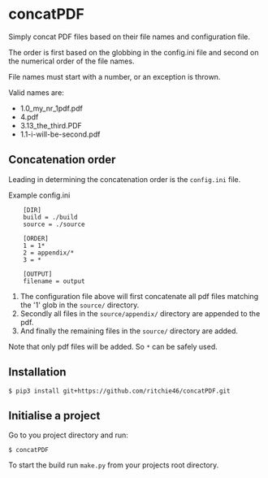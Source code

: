 # concatPDF

Simply concat PDF files based on their file names and configuration file.

The order is first based on the globbing in the config.ini file and second on the numerical order of the file names.

File names must start with a number, or an exception is thrown.

Valid names are:

* 1.0_my_nr_1pdf.pdf
* 4.pdf
* 3.13_the_third.PDF
* 1.1-i-will-be-second.pdf

## Concatenation order

Leading in determining the concatenation order is the `config.ini` file.

Example config.ini
```
    [DIR]
    build = ./build
    source = ./source

    [ORDER]
    1 = 1*
    2 = appendix/*
    3 = *

    [OUTPUT]
    filename = output
```

1. The configuration file above will first concatenate all pdf files matching the '1' glob in the `source/` directory.
2. Secondly all files in the `source/appendix/` directory are appended to the pdf.
3. And finally the remaining files in the `source/` directory are added.

Note that only pdf files will be added. So `*` can be safely used.

## Installation

`$ pip3 install git+https://github.com/ritchie46/concatPDF.git`

## Initialise a project

Go to you project directory and run:

`$ concatPDF`

To start the build run `make.py` from your projects root directory.

